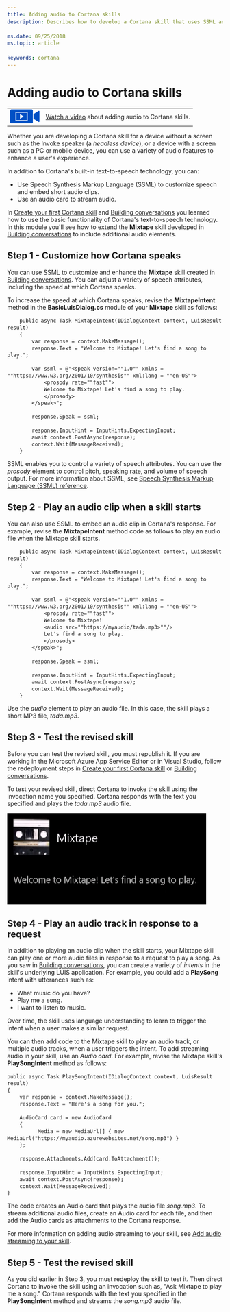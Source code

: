 ```yaml
---
title: Adding audio to Cortana skills
description: Describes how to develop a Cortana skill that uses SSML and streaming audio.

ms.date: 09/25/2018
ms.topic: article

keywords: cortana
--- 
```


# Adding audio to Cortana skills

|   |   |
| - | - |
| ![](../images/video-icon.png) | [Watch a video](https://mva.microsoft.com/en-US/training-courses/getting-started-with-cortana-skills-18241?l=drnIMQfnE_7211787171) about adding audio to Cortana skills. |


Whether you are developing a Cortana skill for a device without a screen such as the Invoke speaker (a *headless device*), or a device with a screen such as a PC or mobile device, you can use a variety of audio features to enhance a user's experience. 

In addition to Cortana's built-in text-to-speech technology, you can:

* Use Speech Synthesis Markup Language (SSML) to customize speech and embed short audio clips. 
* Use an audio card to stream audio.

In [Create your first Cortana skill](./mva22-hello-world.md) and [Building conversations](./mva32-building-conversations.md) you learned how to use the basic functionality of Cortana's text-to-speech technology. In this module you'll see how to extend the **Mixtape** skill developed in [Building conversations](./mva32-building-conversations.md) to include additional audio elements.

## Step 1 - Customize how Cortana speaks

You can use SSML to customize and enhance the **Mixtape** skill created in [Building conversations](./mva32-building-conversations.md). You can adjust a variety of speech attributes, including the speed at which Cortana speaks.

To increase the speed at which Cortana speaks, revise the **MixtapeIntent** method in the **BasicLuisDialog.cs** module of your **Mixtape** skill as follows:

        public async Task MixtapeIntent(IDialogContext context, LuisResult result)
        {
            var response = context.MakeMessage();
            response.Text = "Welcome to Mixtape! Let's find a song to play.";

            var ssml = @"<speak version=""1.0"" xmlns = ""https://www.w3.org/2001/10/synthesis"" xml:lang = ""en-US""> 
                <prosody rate=""fast"">
                Welcome to Mixtape! Let's find a song to play. 
                </prosody>
            </speak>";

            response.Speak = ssml;

            response.InputHint = InputHints.ExpectingInput;
            await context.PostAsync(response);
            context.Wait(MessageReceived);
        }

SSML enables you to control a variety of speech attributes. You can use the *prosody* element to control pitch, speaking rate, and volume of speech output. For more information about SSML, see [Speech Synthesis Markup Language (SSML) reference](./speech-synthesis-markup-language.md).

## Step 2 - Play an audio clip when a skill starts

You can also use SSML to embed an audio clip in Cortana's response. For example, revise the **MixtapeIntent** method code as follows to play an audio file when the Mixtape skill starts.

        public async Task MixtapeIntent(IDialogContext context, LuisResult result)
        {
            var response = context.MakeMessage();
            response.Text = "Welcome to Mixtape! Let's find a song to play.";

            var ssml = @"<speak version=""1.0"" xmlns = ""https://www.w3.org/2001/10/synthesis"" xml:lang = ""en-US""> 
                <prosody rate=""fast"">
                Welcome to Mixtape! 
                <audio src=""https://myaudio/tada.mp3>""/>
                Let's find a song to play. 
                </prosody>
            </speak>";

            response.Speak = ssml;

            response.InputHint = InputHints.ExpectingInput;
            await context.PostAsync(response);
            context.Wait(MessageReceived);
        }

Use the *audio* element to play an audio file. In this case, the skill plays a short MP3 file, *tada.mp3*.

## Step 3 - Test the revised skill

Before you can test the revised skill, you must republish it. If you are working in the Microsoft Azure App Service Editor or in Visual Studio, follow the redeployment steps in [Create your first Cortana skill](./mva22-hello-world.md) or [Building conversations](./mva32-building-conversations.md).

To test your revised skill, direct Cortana to invoke the skill using the invocation name you specified. Cortana responds with the text you specified and plays the *tada.mp3* audio file.

![Play Audio](../images/mva41-tada.png)

## Step 4 - Play an audio track in response to a request

In addition to playing an audio clip when the skill starts, your Mixtape skill can play one or more audio files in response to a request to play a song. As you saw in [Building conversations](./mva32-building-conversations.md), you can create a variety of *intents* in the skill's underlying LUIS application. For example, you could add a **PlaySong** intent with utterances such as:

* What music do you have?
* Play me a song.
* I want to listen to music.

Over time, the skill uses language understanding to learn to trigger the intent when a user makes a similar request.

You can then add code to the Mixtape skill to play an audio track, or multiple audio tracks, when a user triggers the intent. To add streaming audio in your skill, use an *Audio card*. For example, revise the Mixtape skill's **PlaySongIntent** method as follows:

    public async Task PlaySongIntent(IDialogContext context, LuisResult result)
    {
        var response = context.MakeMessage();
        response.Text = "Here's a song for you.";

        AudioCard card = new AudioCard
        { 
              Media = new MediaUrl[] { new MediaUrl("https://myaudio.azurewebsites.net/song.mp3") }
        };

        response.Attachments.Add(card.ToAttachment());

        response.InputHint = InputHints.ExpectingInput;
        await context.PostAsync(response);
        context.Wait(MessageReceived);
    }

The code creates an Audio card that plays the audio file *song.mp3*. To stream additional audio files, create an Audio card for each file, and then add the Audio cards as attachments to the Cortana response.

For more information on adding audio streaming to your skill, see [Add audio streaming to your skill](./audio-streaming.md).

## Step 5 - Test the revised skill

As you did earlier in Step 3, you must redeploy the skill to test it. Then direct Cortana to invoke the skill using an invocation such as, "Ask Mixtape to play me a song." Cortana responds with the text you specified in the **PlaySongIntent** method and streams the *song.mp3* audio file.
